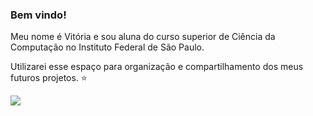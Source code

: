 ### Bem vindo!

Meu nome é Vitória e sou aluna do curso superior de Ciência da Computação no Instituto Federal de São Paulo. 

Utilizarei esse espaço para organização e compartilhamento dos meus futuros projetos. ⭐

![](https://media.tenor.com/JWJRjZFUa_cAAAAC/one-piece-anime.gif)
